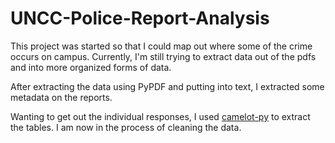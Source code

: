 # UNCC-Police-Report-Analysis

This project was started so that I could map out where some of the crime occurs on campus.
Currently, I'm still trying to extract data out of the pdfs and into more organized forms of data.

After extracting the data using PyPDF and putting into text, I extracted some metadata on the reports.

Wanting to get out the individual responses, I used [camelot-py](https://github.com/camelot-dev/camelot) to extract the tables.
I am now in the process of cleaning the data.